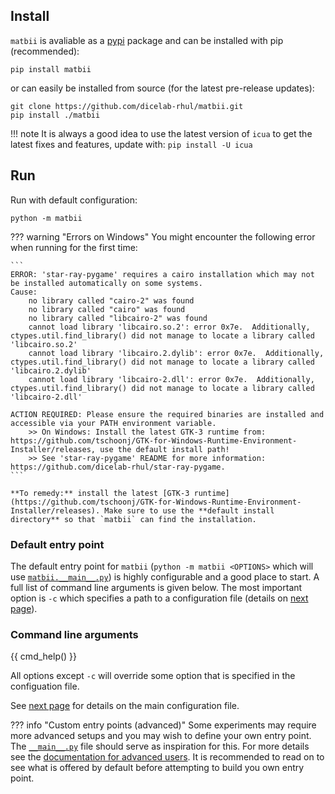 ## Install

`matbii` is avaliable as a [pypi](https://pypi.org/project/matbii/) package and can be installed with pip (recommended):
```
pip install matbii
```
or can easily be installed from source (for the latest pre-release updates):
```
git clone https://github.com/dicelab-rhul/matbii.git
pip install ./matbii
```

!!! note
    It is always a good idea to use the latest version of `icua` to get the latest fixes and features, update with: 
    ```
    pip install -U icua
    ```

## Run

Run with default configuration:
```
python -m matbii
```

??? warning "Errors on Windows"
    You might encounter the following error when running for the first time:

    ```
    ERROR: 'star-ray-pygame' requires a cairo installation which may not be installed automatically on some systems.
    Cause:
        no library called "cairo-2" was found
        no library called "cairo" was found
        no library called "libcairo-2" was found
        cannot load library 'libcairo.so.2': error 0x7e.  Additionally, ctypes.util.find_library() did not manage to locate a library called 'libcairo.so.2'
        cannot load library 'libcairo.2.dylib': error 0x7e.  Additionally, ctypes.util.find_library() did not manage to locate a library called 'libcairo.2.dylib'
        cannot load library 'libcairo-2.dll': error 0x7e.  Additionally, ctypes.util.find_library() did not manage to locate a library called 'libcairo-2.dll'

    ACTION REQUIRED: Please ensure the required binaries are installed and accessible via your PATH environment variable.
        >> On Windows: Install the latest GTK-3 runtime from: https://github.com/tschoonj/GTK-for-Windows-Runtime-Environment-Installer/releases, use the default install path!
        >> See 'star-ray-pygame' README for more information: https://github.com/dicelab-rhul/star-ray-pygame.
    ```

    **To remedy:** install the latest [GTK-3 runtime](https://github.com/tschoonj/GTK-for-Windows-Runtime-Environment-Installer/releases). Make sure to use the **default install directory** so that `matbii` can find the installation.


### Default entry point

The default entry point for `matbii` (`python -m matbii <OPTIONS>` which will use [`matbii.__main__.py`](https://github.com/dicelab-rhul/matbii/blob/main/matbii/__main__.py)) is highly configurable and a good place to start. A full list of command line arguments is given below. The most important option is `-c` which specifies a path to a configuration file (details on [next page](configuration.md)).

### Command line arguments

{{ cmd_help() }}

All options except `-c` will override some option that is specified in the configuation file.

See [next page](configuration.md) for details on the main configuration file.

??? info "Custom entry points (advanced)"
    Some experiments may require more advanced setups and you may wish to define your own entry point. The [`__main__.py`](https://github.com/dicelab-rhul/matbii/blob/main/matbii/__main__.py) file should serve as inspiration for this. For more details see the [documentation for advanced users](/matbii/advanced/custom_entry_points.md). It is recommended to read on to see what is offered by default before attempting to build you own entry point.















